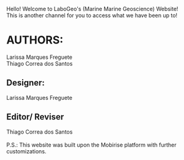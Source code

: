 Hello! Welcome to LaboGeo's (Marine Marine Geoscience) Website! </br>
This is another channel for you to access what we have been up to!
# AUTHORS:
Larissa Marques Freguete </br>
Thiago Correa dos Santos
## Designer:
Larissa Marques Freguete
## Editor/ Reviser
Thiago Correa dos Santos </br>
</br>
P.S.: This website was built upon the Mobirise platform with further customizations.

